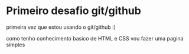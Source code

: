 # Primeiro desafio git/github

<p>primeira vez que estou usando o git/github  :)

como tenho conhecimento basico de HTML e CSS vou fazer uma pagina simples